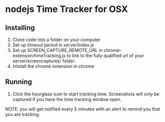 # nodejs Time Tracker for OSX

## Installing

1. Clone code into a folder on your computer
1. Set up timeout period in server/index.js
1. Set up SCREEN_CAPTURE_REMOTE_URL in chrome-extension/timeTracking.js to link to the fully qualified url of your server/screencaptures/ folder.
1. Intstall the chrome extension in chrome

## Running
1. Click the hourglass icon to start tracking time. Screenshots will only be captured if you have the time tracking window open.

NOTE: you will get notified every 5 minutes with an alert to remind you that you are tracking.

